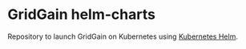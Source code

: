 # GridGain helm-charts

Repository to launch GridGain on Kubernetes using [Kubernetes Helm](https://github.com/helm/helm).
